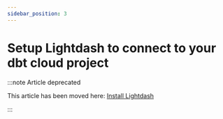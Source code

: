 ```yaml
---
sidebar_position: 3
---
```


# Setup Lightdash to connect to your dbt cloud project

:::note Article deprecated

This article has been moved here: [Install Lightdash](./setup-lightdash/install-lightdash.mdx)

:::
